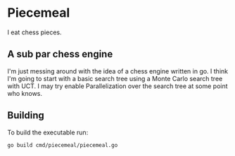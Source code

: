 # Piecemeal
I eat chess pieces.

## A sub par chess engine

I'm just messing around with the idea of a chess engine written in go. I think I'm going to start with a basic search tree using a Monte Carlo search tree with UCT. I may try enable Parallelization over the search tree at some point who knows.

## Building

To build the executable run:

```
go build cmd/piecemeal/piecemeal.go
```
